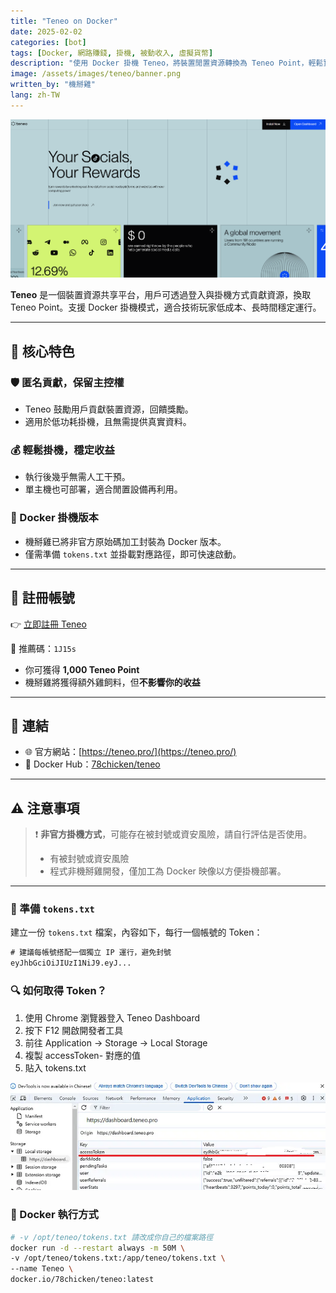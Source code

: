 ```yaml
---
title: "Teneo on Docker"
date: 2025-02-02
categories: [bot]
tags: [Docker, 網路賺錢, 掛機, 被動收入, 虛擬貨幣]
description: "使用 Docker 掛機 Teneo，將裝置閒置資源轉換為 Teneo Point，輕鬆實現被動收入。"
image: /assets/images/teneo/banner.png
written_by: "機掰雞"
lang: zh-TW
---
```


![Teneo 封面圖](/assets/images/teneo/banner.png)

**Teneo** 是一個裝置資源共享平台，用戶可透過登入與掛機方式貢獻資源，換取 Teneo Point。支援 Docker 掛機模式，適合技術玩家低成本、長時間穩定運行。

---

## 🌟 核心特色

### 🛡️ 匿名貢獻，保留主控權
- Teneo 鼓勵用戶貢獻裝置資源，回饋獎勵。
- 適用於低功耗掛機，且無需提供真實資料。

### 💰 輕鬆掛機，穩定收益
- 執行後幾乎無需人工干預。
- 單主機也可部署，適合閒置設備再利用。

### 🐳 Docker 掛機版本
- 機掰雞已將非官方原始碼加工封裝為 Docker 版本。
- 僅需準備 `tokens.txt` 並掛載對應路徑，即可快速啟動。

---

## 📝 註冊帳號

👉 [立即註冊 Teneo](https://dashboard.teneo.pro/auth/signup)

🎉 推薦碼：`1J15s`
- 你可獲得 **1,000 Teneo Point**
- 機掰雞將獲得額外雞飼料，但**不影響你的收益**

---

## 🔗 連結

- 🌐 官方網站：[https://teneo.pro/](https://teneo.pro/)
- 🐳 Docker Hub：[78chicken/teneo](https://hub.docker.com/r/78chicken/teneo)

---

## ⚠️ 注意事項

> ❗ **非官方掛機方式**，可能存在被封號或資安風險，請自行評估是否使用。
>
> - 有被封號或資安風險
> - 程式非機掰雞開發，僅加工為 Docker 映像以方便掛機部署。

---

### 📄 準備 `tokens.txt`

建立一份 `tokens.txt` 檔案，內容如下，每行一個帳號的 Token：

```txt
# 建議每帳號搭配一個獨立 IP 運行，避免封號
eyJhbGciOiJIUzI1NiJ9.eyJ...
```

### 🔍 如何取得 Token？
1. 使用 Chrome 瀏覽器登入 Teneo Dashboard
2. 按下 F12 開啟開發者工具
3. 前往 Application → Storage → Local Storage
4. 複製 accessToken- 對應的值
5. 貼入 tokens.txt

![Teneo token](/assets/images/teneo/img_1.png)

### 📁 Docker 執行方式
```bash
# -v /opt/teneo/tokens.txt 請改成你自己的檔案路徑
docker run -d --restart always -m 50M \
-v /opt/teneo/tokens.txt:/app/teneo/tokens.txt \
--name Teneo \
docker.io/78chicken/teneo:latest
```

